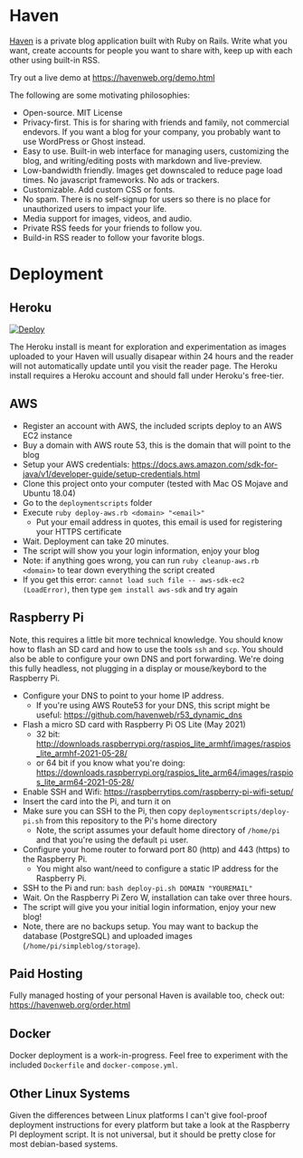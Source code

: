 # Haven

[Haven](https://havenweb.org) is a private blog application built with Ruby on Rails. Write what you want, create accounts for people you want to share with, keep up with each other using built-in RSS.

Try out a live demo at https://havenweb.org/demo.html

The following are some motivating philosophies:

* Open-source. MIT License
* Privacy-first.  This is for sharing with friends and family, not commercial endevors.  If you want a blog for your company, you probably want to use WordPress or Ghost instead.
* Easy to use.  Built-in web interface for managing users, customizing the blog, and writing/editing posts with markdown and live-preview.
* Low-bandwidth friendly.  Images get downscaled to reduce page load times.  No javascript frameworks.  No ads or trackers.
* Customizable.  Add custom CSS or fonts.
* No spam. There is no self-signup for users so there is no place for unauthorized users to impact your life.
* Media support for images, videos, and audio.
* Private RSS feeds for your friends to follow you.
* Build-in RSS reader to follow your favorite blogs.

# Deployment

## Heroku

[![Deploy](https://www.herokucdn.com/deploy/button.svg)](https://heroku.com/deploy?template=https://github.com/havenweb/haven)

The Heroku install is meant for exploration and experimentation as images uploaded to your Haven will usually disapear within 24 hours and the reader will not automatically update until you visit the reader page.  The Heroku install requires a Heroku account and should fall under Heroku's free-tier.

## AWS
* Register an account with AWS, the included scripts deploy to an AWS EC2 instance
* Buy a domain with AWS route 53, this is the domain that will point to the blog
* Setup your AWS credentials: https://docs.aws.amazon.com/sdk-for-java/v1/developer-guide/setup-credentials.html
* Clone this project onto your computer (tested with Mac OS Mojave and Ubuntu 18.04)
* Go to the `deploymentscripts` folder
* Execute `ruby deploy-aws.rb <domain> "<email>"`
  * Put your email address in quotes, this email is used for registering your HTTPS certificate
* Wait.  Deployment can take 20 minutes.
* The script will show you your login information, enjoy your blog
* Note: if anything goes wrong, you can run `ruby cleanup-aws.rb <domain>` to tear down everything the script created
* If you get this error: `cannot load such file -- aws-sdk-ec2 (LoadError)`, then type `gem install aws-sdk` and try again
## Raspberry Pi
Note, this requires a little bit more technical knowledge.  You should know how to flash an SD card and how to use the tools `ssh` and `scp`.  You should also be able to configure your own DNS and port forwarding. We're doing this fully headless, not plugging in a display or mouse/keybord to the Raspberry Pi.
* Configure your DNS to point to your home IP address.
  * If you're using AWS Route53 for your DNS, this script might be useful: https://github.com/havenweb/r53_dynamic_dns
* Flash a micro SD card with Raspberry Pi OS Lite (May 2021)
  * 32 bit: http://downloads.raspberrypi.org/raspios_lite_armhf/images/raspios_lite_armhf-2021-05-28/
  * or 64 bit if you know what you're doing: https://downloads.raspberrypi.org/raspios_lite_arm64/images/raspios_lite_arm64-2021-05-28/
* Enable SSH and Wifi: https://raspberrytips.com/raspberry-pi-wifi-setup/
* Insert the card into the Pi, and turn it on
* Make sure you can SSH to the Pi, then copy `deploymentscripts/deploy-pi.sh` from this repository to the Pi's home directory
  * Note, the script assumes your default home directory of `/home/pi` and that you're using the default `pi` user.
* Configure your home router to forward port 80 (http) and 443 (https) to the Raspberry Pi.
  * You might also want/need to configure a static IP address for the Raspberry Pi.
* SSH to the Pi and run: `bash deploy-pi.sh DOMAIN "YOUREMAIL"`
* Wait.  On the Raspberry Pi Zero W, installation can take over three hours.
* The script will give you your initial login information, enjoy your new blog!
* Note, there are no backups setup.  You may want to backup the database (PostgreSQL) and uploaded images (`/home/pi/simpleblog/storage`).

## Paid Hosting

Fully managed hosting of your personal Haven is available too, check out: https://havenweb.org/order.html

## Docker

Docker deployment is a work-in-progress.  Feel free to experiment with the included `Dockerfile` and `docker-compose.yml`.

## Other Linux Systems

Given the differences between Linux platforms I can't give fool-proof deployment instructions for every platform but take a look at the Raspberry PI deployment script.  It is not universal, but it should be pretty close for most debian-based systems.


